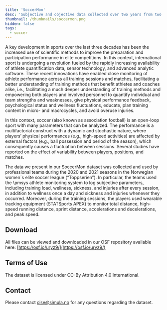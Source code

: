 ```yaml
---
title: 'SoccerMon'
desc: 'Subjective and objective data collected over two years from two different elite women´s soccer teams.'
thumbnail: /thumbnails/soccermon.png
hidden: false
tags:
  - soccer
---
```


A key development in sports over the last three decades has been the increased use of scientific methods to improve the preparation and participation performance in elite competitions. In this context, international sport is undergoing a revolution fueled by the rapidly increasing availability of athlete quantification data, sensor technology, and advanced analytic software. These recent innovations have enabled close monitoring of athlete performance across all training sessions and matches, facilitating a better understanding of training methods that benefit athletes and coaches alike, i.e., facilitating a much deeper understanding of training methods and empowering both players and involved personnel to quantify individual and team strengths and weaknesses, give physical performance feedback, psychological status and wellness fluctuations, educate, plan training content in micro- and macrocycles, and avoid overuse injuries.   

In this context, soccer (also known as association football) is an open-loop sport with many parameters that can be analyzed. The performance is a multifactorial construct with a dynamic and stochastic nature, where players’ physical performances (e.g., high-speed activities) are affected by external factors (e.g., ball possession and period of the season), which consequently causes a fluctuation between sessions. Several studies have reported on the effect of variability between players, positions, and matches.

The data we present in our SoccerMon dataset was collected and used by professional teams during the 2020 and 2021 seasons in the Norwegian women´s elite soccer league (“Toppserien”). In particular, the teams used the \pmsys athlete monitoring system to log subjective parameters, including training load, wellness, sickness, and injuries after every session, in addition to wellness once a day and sickness and injuries whenever they occurred. Moreover, during the training sessions, the players used wearable tracking equipment (STATSports APEX) to monitor total distance, high-speed running distance, sprint distance, accelerations and decelerations, and peak speed.

## Download
All files can be viewed and downloaded in our OSF repository available here: [https://osf.io/uryz9/](https://osf.io/uryz9/)

## Terms of Use
The dataset is licensed under CC-By Attribution 4.0 International.

## Contact
Please contact cise@simula.no for any questions regarding the dataset.
